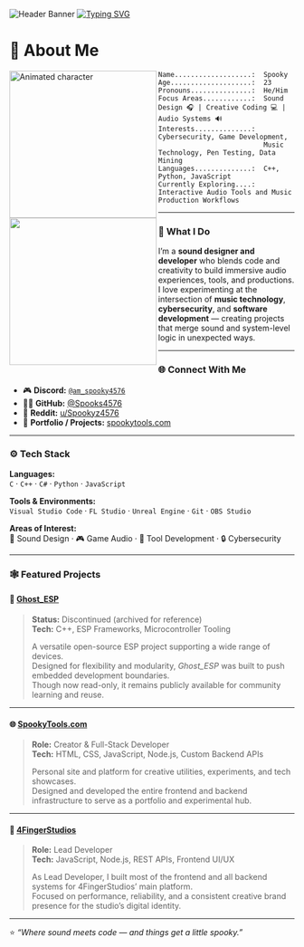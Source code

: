 ![Header Banner](https://cdn.spookytools.com/assets/Untitled.png)
[![Typing SVG](https://readme-typing-svg.demolab.com?font=Autour+One&size=25&pause=1000&color=8900F7&center=true&vCenter=true&random=false&width=435&lines=Welcome+to+a+Spooky+GitHub)](https://git.io/typing-svg)

# 👻 About Me

<div>
  <img align="left" height="260vh" src="https://cdn.mewdeko.tech/spookz.gif" alt="Animated character">
  <img align="left" height="260vh" src="https://upload.wikimedia.org/wikipedia/commons/3/3d/1_120_transparent.png">
</div>

```text
Name...................:  Spooky  
Age....................:  23  
Pronouns...............:  He/Him  
Focus Areas............:  Sound Design 🎧 | Creative Coding 💻 | Audio Systems 🔊  
Interests..............:  Cybersecurity, Game Development,  
                          Music Technology, Pen Testing, Data Mining  
Languages..............:  C++, Python, JavaScript  
Currently Exploring....:  Interactive Audio Tools and Music Production Workflows  
```

---

### 🧠 What I Do

I’m a **sound designer and developer** who blends code and creativity to build immersive audio experiences, tools, and productions.  
I love experimenting at the intersection of **music technology**, **cybersecurity**, and **software development** — creating projects that merge sound and system-level logic in unexpected ways.

---

### 🌐 Connect With Me

- 🎮 **Discord:** [`@am_spooky4576`](https://discord.com/users/am_spooky4576)  
- 🧑‍💻 **GitHub:** [@Spooks4576](https://github.com/Spooks4576)  
- 👾 **Reddit:** [u/Spookyz4576](https://www.reddit.com/user/Spookyz4576)  
- 💬 **Portfolio / Projects:** [spookytools.com](https://spookytools.com)  

---

### ⚙️ Tech Stack

**Languages:**  
`C` · `C++` · `C#` · `Python` · `JavaScript`

**Tools & Environments:**  
`Visual Studio Code` · `FL Studio` · `Unreal Engine` · `Git` · `OBS Studio`

**Areas of Interest:**  
🎵 Sound Design · 🎮 Game Audio · 🧰 Tool Development · 🔒 Cybersecurity  

---

### 🕸️ Featured Projects

#### 🧩 [Ghost_ESP](https://github.com/Spooks4576/Ghost_ESP)
> **Status:** Discontinued (archived for reference)  
> **Tech:** C++, ESP Frameworks, Microcontroller Tooling  
>  
> A versatile open-source ESP project supporting a wide range of devices.  
> Designed for flexibility and modularity, *Ghost_ESP* was built to push embedded development boundaries.  
> Though now read-only, it remains publicly available for community learning and reuse.

---

#### 🌐 [SpookyTools.com](https://spookytools.com)
> **Role:** Creator & Full-Stack Developer  
> **Tech:** HTML, CSS, JavaScript, Node.js, Custom Backend APIs  
>  
> Personal site and platform for creative utilities, experiments, and tech showcases.  
> Designed and developed the entire frontend and backend infrastructure to serve as a portfolio and experimental hub.

---

#### 🏢 [4FingerStudios](https://4fingerstudios.com)
> **Role:** Lead Developer  
> **Tech:** JavaScript, Node.js, REST APIs, Frontend UI/UX  
>  
> As Lead Developer, I built most of the frontend and all backend systems for 4FingerStudios’ main platform.  
> Focused on performance, reliability, and a consistent creative brand presence for the studio’s digital identity.

---

⭐ _“Where sound meets code — and things get a little spooky.”_
